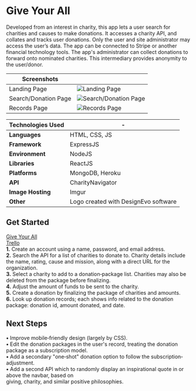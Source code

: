 # Give Your All #
Developed from an interest in charity, this app lets a user search for charities and causes to make donations. It accesses a charity API, and collates and tracks user donations. Only the user and site administrator may access the user’s data. The app can be connected to Stripe or another financial technology tools. The app's administrator can collect donations to forward onto nominated charities. This intermediary provides anonymity to the user/donor.
  
|Screenshots||
|----------------------|-|
|Landing Page|![Landing Page](https://i.imgur.com/Rjp88Zx.jpg?1)|
|Search/Donation Page|![Search/Donation Page](https://i.imgur.com/1Tpv3xK.png?1)|
|Records Page|![Records Page](https://i.imgur.com/0RkGW9k.jpg?1)|
  
|Technologies Used|-|
|-|-|
|**Languages**|HTML, CSS, JS|
|**Framework**|ExpressJS|
|**Environment**|NodeJS|
|**Libraries**|ReactJS|
|**Platforms**|MongoDB, Heroku|
|**API**|CharityNavigator|
|**Image Hosting**|Imgur|
|**Other**|Logo created with DesignEvo software|
  
## Get Started ##
[Give Your All](http://giveyourall.herokuapp.com "GiveYourAll")<br>
[Trello](https://trello.com/b/eaIztHJ3/giveyourall "Trello")<br>
**1.** Create an account using a name, password, and email address.<br>
**2.** Search the API for a list of charities to donate to. Charity details include the name, rating, cause and mission, along with a direct URL for the organization.<br>
**3.** Select a charity to add to a donation‐package list. Charities may also be deleted from the package before finalizing.<br>
**4.** Adjust the amount of funds to be sent to the charity. <br>
**5.** Create a donation by finalizing the package of charities and amounts.<br>
**6.** Look up donation records; each shows info related to the donation package: donation id, amount donated, and date.<br>

## Next Steps ##
**•** Improve mobile‐friendly design (largely by CSS).<br>
**•** Edit the donation packages in the user's record, treating the donation package as a subscription model.<br>
**•** Add a secondary "one‐shot" donation option to follow the subscription‐adjustment.<br>
**•** Add a second API which to randomly display an inspirational quote in or above the navbar, based on <br>giving, charity, and similar positive philosophies.<br>